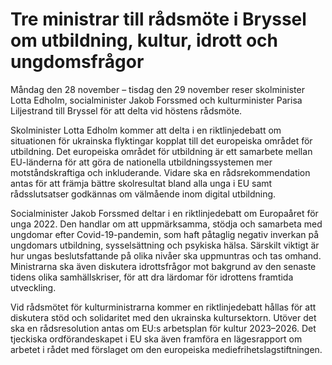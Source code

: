 # Tre ministrar till rådsmöte i Bryssel om utbildning, kultur, idrott och ungdomsfrågor

Måndag den 28 november – tisdag den 29 november reser skolminister Lotta Edholm, socialminister Jakob Forssmed och kulturminister Parisa Liljestrand till Bryssel för att delta vid höstens rådsmöte.

Skolminister Lotta Edholm kommer att delta i en riktlinjedebatt om situationen för ukrainska flyktingar kopplat till det europeiska området för utbildning. Det europeiska området för utbildning är ett samarbete mellan EU-länderna för att göra de nationella utbildningssystemen mer motståndskraftiga och inkluderande. Vidare ska en rådsrekommendation antas för att främja bättre skolresultat bland alla unga i EU samt rådsslutsatser godkännas om välmående inom digital utbildning.

Socialminister Jakob Forssmed deltar i en riktlinjedebatt om Europaåret för unga 2022. Den handlar om att uppmärksamma, stödja och samarbeta med ungdomar efter Covid-19-pandemin, som haft påtaglig negativ inverkan på ungdomars utbildning, sysselsättning och psykiska hälsa. Särskilt viktigt är hur ungas beslutsfattande på olika nivåer ska uppmuntras och tas omhand. Ministrarna ska även diskutera idrottsfrågor mot bakgrund av den senaste tidens olika samhällskriser, för att dra lärdomar för idrottens framtida utveckling.

Vid rådsmötet för kulturministrarna kommer en riktlinjedebatt hållas för att diskutera stöd och solidaritet med den ukrainska kultursektorn. Utöver det ska en rådsresolution antas om EU:s arbetsplan för kultur 2023–2026. Det tjeckiska ordförandeskapet i EU ska även framföra en lägesrapport om arbetet i rådet med förslaget om den europeiska mediefrihetslagstiftningen.
